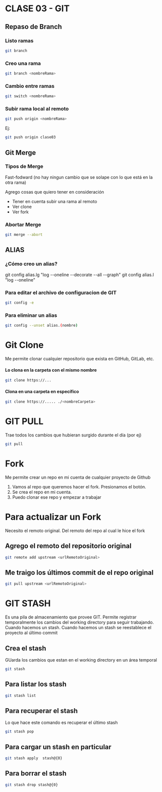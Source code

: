 # CLASE 03 - GIT

## Repaso de Branch

### Listo ramas

```sh
git branch
```

### Creo una rama

```sh
git branch <nombreRama>
```

### Cambio entre ramas

```sh
git switch <nombreRama>
```

### Subir rama local al remoto

```sh
git push origin <nombreRama>
```

Ej:

```sh
git push origin clase03
```

## Git Merge

### Tipos de Merge

Fast-fodward (no hay ningun cambio que se solape con lo que está en la otra rama)

Agrego cosas que quiero tener en consideración

- Tener en cuenta subir una rama al remoto
- Ver clone
- Ver fork

### Abortar Merge

```sh
git merge --abort
```

## ALIAS

### ¿Cómo creo un alias?

git config alias.lg "log --oneline --decorate --all --graph"
git config alias.l "log --oneline"

### Para editar el archivo de configuracion de GIT

```sh
git config -e
```

### Para eliminar un alias

```sh
git config --unset alias.(nombre)
```

# Git Clone

Me permite clonar cualquier repositorio que exista en GitHub, GitLab, etc.

#### Lo clona en la carpeta con el mismo nombre

```sh
git clone https://...
```

#### Clona en una carpeta en específico

```sh
git clone https://..... ./<nombreCarpeta>
```

# GIT PULL

Trae todos los cambios que hubieran surgido durante el día (por ej)

```sh
git pull

```

# Fork

Me permite crear un repo en mi cuenta de cualquier proyecto de Github

1. Vamos al repo que queremos hacer el fork. Presionamos el botón.
2. Se crea el repo en mi cuenta.
3. Puedo clonar ese repo y empezar a trabajar

# Para actualizar un Fork

Necesito el remoto original. Del remoto del repo al cual le hice el fork

## Agrego el remoto del repositorio original

```sh
git remote add upstream <urlRemotoOriginal>
```

## Me traigo los últimos commit de el repo original

```sh
git pull upstream <urlRemotoOriginal>
```

# GIT STASH

Es una pila de almacenamiento que provee GIT. Permite registrar temporalmente los cambios del working directory para seguir trabajando. Cuando hacemos un stash. Cuando hacemos un stash se reestablece el proyecto al último commit

## Crea el stash

GUarda los cambios que estan en el working directory en un área temporal

```sh
git stash
```

## Para listar los stash

```sh
git stash list
```

## Para recuperar el stash

Lo que hace este comando es recuperar el último stash

```sh
git stash pop
```

## Para cargar un stash en particular

```sh
git stash apply  stash@{0}
```

## Para borrar el stash

```sh
git stash drop stash@{0}
```
